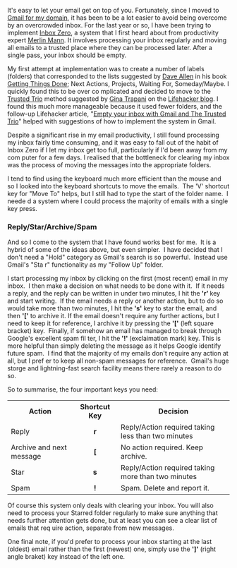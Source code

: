  It's easy to let your email get on top of you.  Fortunately, since I moved to <a href="http://www.google.com/a/cpanel/domain/new" target="_new">Gmail for my domain</a>, it has been to be a lot easier to avoid being
 overcome by an overcrowded inbox.  For the last year or so, I have been trying to implement <a href="http://www.43folders.com/izero" target="_new">Inbox Zero</a>, a system that I first heard about from productivity expert <a href="http://
 www.merlinmann.com/" target="_new">Merlin Mann</a>.  It involves processing your inbox regularly and moving all emails to a trusted place where they can be processed later.  After a single pass, your inbox should be empty.

 My first attempt at implementation was to create a number of labels (folders) that corresponded to the lists suggested by <a href="http://www.davidco.com" target="_new">Dave Allen</a> in his book <a href="http://www.amazon.co.uk/Getting-T
 hings-Done-Stress-free-Productivity/dp/0749922648/ref=sr_1_1?ie=UTF8&amp;s=books&amp;qid=1244582301&amp;sr=8-1" target="_new">Getting Things Done</a>; Next Actions, Projects, Waiting For, Someday/Maybe.  I quickly found this to be over co
 mplicated and decided to move to the <a href="http://lifehacker.com/182318/empty-your-inbox-with-the-trusted-trio">Trusted Trio</a> method suggested by <a href="http://www.ginatrapani.org/" target="_new">Gina Trapani</a> on the <a href="h
 ttp://www.lifehacker.com" target="_new">Lifehacker blog</a>.  I found this much more manageable because it used fewer folders, and the follow-up Lifehacker article, "<a href="http://lifehacker.com/347335/empty-your-inbox-with-gmail-and-th
 e-trusted-trio" target="_new">Empty your inbox with Gmail and The Trusted Trio</a>" helped with suggestions of how to implement the system in Gmail.

 Despite a significant rise in my email productivity, I still found processing my inbox fairly time consuming, and it was easy to fall out of the habit of Inbox Zero if I let my inbox get too full, particularly if I'd been away from my com
 puter for a few days.  I realised that the bottleneck for clearing my inbox was the process of moving the messages into the appropriate folders.

 I tend to find using the keyboard much more efficient than the mouse and so I looked into the keyboard shortcuts to move the emails.  The 'V' shortcut key for "Move To" helps, but I still had to type the start of the folder name.  I neede
 d a system where I could process the majority of emails with a single key press.
 <h3>Reply/Star/Archive/Spam</h3>
 And so I come to the system that I have found works best for me.  It is a hybrid of some of the ideas above, but even simpler.  I have decided that I don't need a "Hold" category as Gmail's search is so powerful.  Instead use Gmail's "Sta
 r" functionality as my "Follow Up" folder.

 I start processing my inbox by clicking on the first (most recent) email in my inbox.  I then make a decision on what needs to be done with it.  If it needs a reply, and the reply can be written in under two minutes, I hit the <strong>'r'
 </strong> key and start writing.  If the email needs a reply or another action, but to do so would take more than two minutes, I hit the <strong>'s'</strong> key to star the email, and then <strong>'['</strong> to archive it. If the email
  doesn't require any further actions, but I need to keep it for reference, I archive it by pressing the <strong>'['</strong> (left square bracket) key.  Finally, if somehow an email has managed to break through Google's excellent spam fil
  ter, I hit the<strong> '!' </strong>(exclaimation mark) key. This is more helpful than simply deleting the message as it helps Google identify future spam.  I find that the majority of my emails don't require any action at all, but I pref
  er to keep all non-spam messages for reference.  Gmail's huge storge and lightning-fast search facility means there rarely a reason to do so.

So to summarise, the four important keys you need:
<table border="0">
  <tbody>
    <tr>
      <th>Action</th>
      <th>Shortcut Key</th>
      <th>Decision</th>
    </tr>
    <tr>
      <td>Reply</td>
      <td style="text-align: center;"><strong>r</strong></td>
      <td>Reply/Action required taking less than two minutes</td>
    </tr>
    <tr>
      <td>Archive and next message</td>
      <td style="text-align: center;"><strong>[</strong></td>
      <td>No action required.  Keep archive.</td>
    </tr>
    <tr>
      <td>Star</td>
      <td style="text-align: center;"><strong>s</strong></td>
      <td>Reply/Action required taking more than two minutes</td>
    </tr>
    <tr>
      <td>Spam</td>
      <td style="text-align: center;"><strong>!</strong></td>
      <td>Spam.  Delete and report it.</td>
    </tr>
  </tbody></table>
  Of course this system only deals with clearing your inbox.  You will also need to process your Starred folder regularly to make sure anything that needs further attention gets done, but at least you can see a clear list of emails that req
  uire action, separate from new messages.

  One final note, if you'd prefer to process your inbox starting at the last (oldest) email rather than the first (newest) one, simply use the <strong>']'</strong> (right angle braket) key instead of the left one.
